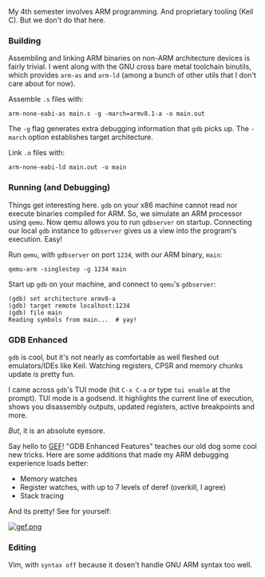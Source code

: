 My 4th semester involves ARM programming. And proprietary
tooling (Keil C). But we don't do that here.

### Building

Assembling and linking ARM binaries on non-ARM architecture
devices is fairly trivial. I went along with the GNU cross
bare metal toolchain binutils, which provides `arm-as` and
`arm-ld` (among a bunch of other utils that I don't care
about for now). 

Assemble `.s` files with:

```shell
arm-none-eabi-as main.s -g -march=armv8.1-a -o main.out
```

The `-g` flag generates extra debugging information that
`gdb` picks up. The `-march` option establishes target
architecture.

Link `.o` files with:

```shell
arm-none-eabi-ld main.out -o main
```

### Running (and Debugging)

Things get interesting here. `gdb` on your x86 machine
cannot read nor execute binaries compiled for ARM. So, we
simulate an ARM processor using `qemu`. Now qemu allows you
to run `gdbserver` on startup. Connecting our local `gdb`
instance to `gdbserver` gives us a view into the program's
execution. Easy!

Run `qemu`, with `gdbserver` on port `1234`, with our ARM
binary, `main`:

```shell
qemu-arm -singlestep -g 1234 main
```

Start up `gdb` on your machine, and connect to `qemu`'s
`gdbserver`:

```
(gdb) set architecture armv8-a
(gdb) target remote localhost:1234
(gdb) file main
Reading symbols from main...  # yay!
```

### GDB Enhanced

`gdb` is cool, but it's not nearly as comfortable as well
fleshed out emulators/IDEs like Keil. Watching registers,
CPSR and memory chunks update *is* pretty fun. 

I came across `gdb`'s TUI mode (hit `C-x C-a` or type `tui
enable` at the prompt). TUI mode is a godsend. It highlights
the current line of execution, shows you disassembly
outputs, updated registers, active breakpoints and more.

*But*, it is an absolute eyesore.

Say hello to [GEF](https://github.com/hugsy/gef)! "GDB
Enhanced Features" teaches our old dog some cool new tricks.
Here are some additions that made my ARM debugging
experience loads better:

 - Memory watches
 - Register watches, with up to 7 levels of deref (overkill,
   I agree)
 - Stack tracing

And its pretty! See for yourself:

[![gef.png](https://u.peppe.rs/wq.png)](https://u.peppe.rs/wq.png)

### Editing

Vim, with `syntax off` because it
dosen't handle GNU ARM syntax too well.
